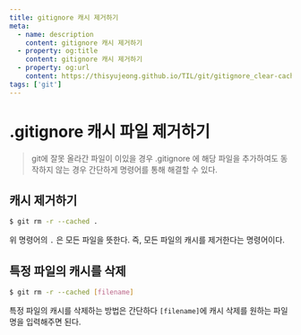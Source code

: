 ```yaml
---
title: gitignore 캐시 제거하기
meta:
  - name: description
    content: gitignore 캐시 제거하기
  - property: og:title
    content: gitignore 캐시 제거하기
  - property: og:url
    content: https://thisyujeong.github.io/TIL/git/gitignore_clear-cached.html
tags: ['git']
---
```


# .gitignore 캐시 파일 제거하기

> git에 잘못 올라간 파일이 이있을 경우 .gitignore 에 해당 파일을 추가하여도 동작하지 않는 경우 간단하게 명령어를 통해 해결할 수 있다.

## 캐시 제거하기

```sh
$ git rm -r --cached .
```

위 명령어의 `.` 은 모든 파일을 뜻한다. 즉, 모든 파일의 캐시를 제거한다는 명령어이다.

## 특정 파일의 캐시를 삭제

```sh
$ git rm -r --cached [filename]
```

특정 파일의 캐시를 삭제하는 방법은 간단하다 `[filename]`에 캐시 삭제를 원하는 파일명을 입력해주면 된다.
